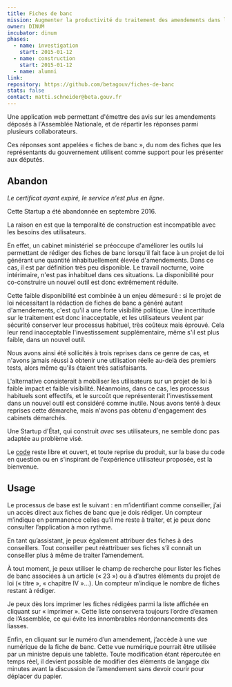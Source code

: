 ```yaml
---
title: Fiches de banc
mission: Augmenter la productivité du traitement des amendements dans les cabinets ministériels
owner: DINUM
incubator: dinum
phases:
  - name: investigation
    start: 2015-01-12
  - name: construction
    start: 2015-01-12
  - name: alumni
link:
repository: https://github.com/betagouv/fiches-de-banc
stats: false
contact: matti.schneider@beta.gouv.fr
---
```


Une application web permettant d'émettre des avis sur les amendements déposés à l'Assemblée Nationale, et de répartir les réponses parmi plusieurs collaborateurs.

Ces réponses sont appelées « fiches de banc », du nom des fiches que les représentants du gouvernement utilisent comme support pour les présenter aux députés.


Abandon
-------

_Le certificat ayant expiré, le service n'est plus en ligne._

Cette Startup a été abandonnée en septembre 2016.

La raison en est que la temporalité de construction est incompatible avec les besoins des utilisateurs.

En effet, un cabinet ministériel se préoccupe d'améliorer les outils lui permettant de rédiger des fiches de banc lorsqu'il fait face à un projet de loi générant une quantité inhabituellement élevée d'amendements. Dans ce cas, il est par définition très peu disponible. Le travail nocturne, voire intérimaire, n'est pas inhabituel dans ces situations. La disponibilité pour co-construire un nouvel outil est donc extrêmement réduite.

Cette faible disponibilité est combinée à un enjeu démesuré : si le projet de loi nécessitant la rédaction de fiches de banc a généré autant d'amendements, c'est qu'il a une forte visibilité politique. Une incertitude sur le traitement est donc inacceptable, et les utilisateurs veulent par sécurité conserver leur processus habituel, très coûteux mais éprouvé. Cela leur rend inacceptable l'investissement supplémentaire, même s'il est plus faible, dans un nouvel outil.

Nous avons ainsi été sollicités à trois reprises dans ce genre de cas, et n'avons jamais réussi à obtenir une utilisation réelle au-delà des premiers tests, alors même qu'ils étaient très satisfaisants.

L'alternative consisterait à mobiliser les utilisateurs sur un projet de loi à faible impact et faible visibilité. Néanmoins, dans ce cas, les processus habituels sont effectifs, et le surcoût que représenterait l'investissement dans un nouvel outil est considéré comme inutile. Nous avons tenté à deux reprises cette démarche, mais n'avons pas obtenu d'engagement des cabinets démarchés.

Une Startup d'État, qui construit _avec_ ses utilisateurs, ne semble donc pas adaptée au problème visé.

Le [code](https://github.com/betagouv/fiches-de-banc) reste libre et ouvert, et toute reprise du produit, sur la base du code en question ou en s'inspirant de l'expérience utilisateur proposée, est la bienvenue.


Usage
-----

Le processus de base est le suivant : en m’identifiant comme conseiller, j’ai un accès direct aux fiches de banc que je dois rédiger. Un compteur m’indique en permanence celles qu’il me reste à traiter, et je peux donc consulter l’application à mon rythme.

En tant qu’assistant, je peux également attribuer des fiches à des conseillers. Tout conseiller peut réattribuer ses fiches s’il connaît un conseiller plus à même de traiter l’amendement.

À tout moment, je peux utiliser le champ de recherche pour lister les fiches de banc associées à un article (« 23 ») ou à d’autres éléments du projet de loi (« titre », « chapitre IV »…). Un compteur m’indique le nombre de fiches restant à rédiger.

Je peux dès lors imprimer les fiches rédigées parmi la liste affichée en cliquant sur « imprimer ». Cette liste conservera toujours l’ordre d’examen de l’Assemblée, ce qui évite les innombrables réordonnancements des liasses.

Enfin, en cliquant sur le numéro d’un amendement, j’accède à une vue numérique de la fiche de banc. Cette vue numérique pourrait être utilisée par un ministre depuis une tablette. Toute modification étant répercutée en temps réel, il devient possible de modifier des éléments de langage dix minutes avant la discussion de l’amendement sans devoir courir pour déplacer du papier.
